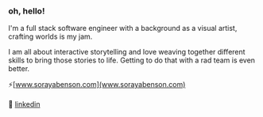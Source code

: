 ### oh, hello!

I'm a full stack software engineer with a background as a visual artist, crafting worlds is my jam.

I am all about interactive storytelling and love weaving together different skills to bring those stories to life.  Getting to do that with a rad team is even better.

⚡[www.sorayabenson.com](www.sorayabenson.com)<br/>
<br/>
🔮 [linkedin](https://www.linkedin.com/in/soraya-benson)
